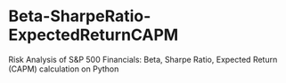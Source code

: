 # Beta-SharpeRatio-ExpectedReturnCAPM
Risk Analysis of S&amp;P 500 Financials: Beta, Sharpe Ratio, Expected Return (CAPM) calculation on Python
